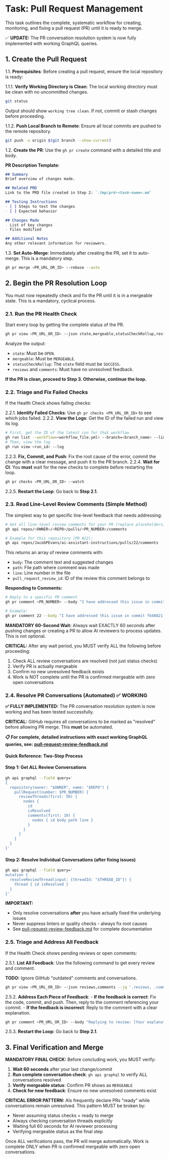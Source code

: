 # Task: Pull Request Management

<!-- markdownlint-disable-file MD013 -->

This task outlines the complete, systematic workflow for creating, monitoring, and fixing a pull request (PR) until it is ready to merge.

✅ **UPDATE:** The PR conversation resolution system is now fully implemented with working GraphQL queries.

## 1. Create the Pull Request

1.1. **Prerequisites**: Before creating a pull request, ensure the local repository is ready:

1.1.1. **Verify Working Directory is Clean**: The local working directory must be clean with no uncommitted changes.

```bash
git status
```

Output should show `working tree clean`. If not, commit or stash changes before proceeding.

1.1.2. **Push Local Branch to Remote**: Ensure all local commits are pushed to the remote repository.

```bash
git push -u origin $(git branch --show-current)
```

1.2. **Create the PR**: Use the `gh pr create` command with a detailed title and body.

**PR Description Template:**

```markdown
## Summary
Brief overview of changes made.

## Related PRD
Link to the PRD file created in Step 2: `.tmp/prd-<task-name>.md`

## Testing Instructions
- [ ] Steps to test the changes
- [ ] Expected behavior

## Changes Made
- List of key changes
- Files modified

## Additional Notes
Any other relevant information for reviewers.
```

1.3. **Set Auto-Merge**: Immediately after creating the PR, set it to auto-merge. This is a mandatory step.

```bash
gh pr merge <PR_URL_OR_ID> --rebase --auto
```

## 2. Begin the PR Resolution Loop

You must now repeatedly check and fix the PR until it is in a mergeable state. This is a mandatory, cyclical process.

### 2.1. Run the PR Health Check

Start every loop by getting the complete status of the PR.

```bash
gh pr view <PR_URL_OR_ID> --json state,mergeable,statusCheckRollup,reviews,comments
```

Analyze the output:

- `state`: Must be `OPEN`.
- `mergeable`: Must be `MERGEABLE`.
- `statusCheckRollup`: The `state` field must be `SUCCESS`.
- `reviews` and `comments`: Must have no unresolved feedback.

**If the PR is clean, proceed to Step 3. Otherwise, continue the loop.**

### 2.2. Triage and Fix Failed Checks

If the Health Check shows failing checks:

2.2.1. **Identify Failed Checks**: Use `gh pr checks <PR_URL_OR_ID>` to see which jobs failed.
2.2.2. **View the Logs**: Get the ID of the failed run and view its log.

```bash
# First, get the ID of the latest run for that workflow
gh run list --workflow=<workflow_file.yml> --branch=<branch_name> --limit=1
# Then, view the log
gh run view <run_id> --log
```

2.2.3. **Fix, Commit, and Push**: Fix the root cause of the error, commit the change with a clear message, and push it to the PR branch.
2.2.4. **Wait for CI**: You **must** wait for the new checks to complete before restarting the loop.

```bash
gh pr checks <PR_URL_OR_ID> --watch
```

2.2.5. **Restart the Loop**: Go back to **Step 2.1**.

### 2.3. Read Line-Level Review Comments (Simple Method)

The simplest way to get specific line-level feedback that needs addressing:

```bash
# Get all line-level review comments for your PR (replace placeholders)
gh api repos/<OWNER>/<REPO>/pulls/<PR_NUMBER>/comments

# Example for this repository (PR #22):
gh api repos/JacobPEvans/ai-assistant-instructions/pulls/22/comments
```

This returns an array of review comments with:

- `body`: The comment text and suggested changes
- `path`: File path where comment was made
- `line`: Line number in the file
- `pull_request_review_id`: ID of the review this comment belongs to

**Responding to Comments:**

```bash
# Reply to a specific PR comment
gh pr comment <PR_NUMBER> --body "I have addressed this issue in commit <COMMIT_HASH>."

# Example:
gh pr comment 22 --body "I have addressed this issue in commit f640821."
```

**MANDATORY 60-Second Wait:** Always wait EXACTLY 60 seconds after pushing changes or creating a PR to allow AI reviewers to process updates. This is not optional.

**CRITICAL:** After any wait period, you MUST verify ALL the following before proceeding:
1. Check ALL review conversations are resolved (not just status checks)
2. Verify PR is actually mergeable 
3. Confirm no new unresolved feedback exists
4. Work is NOT complete until the PR is confirmed mergeable with zero open conversations

### 2.4. Resolve PR Conversations (Automated) ✅ WORKING

**✅ FULLY IMPLEMENTED:** The PR conversation resolution system is now working and has been tested successfully.

**CRITICAL:** GitHub requires all conversations to be marked as "resolved" before allowing PR merge. This **must** be automated.

**📋 For complete, detailed instructions with exact working GraphQL queries, see:**
**[pull-request-review-feedback.md](pull-request-review-feedback.md)**

#### Quick Reference: Two-Step Process

#### Step 1: Get ALL Review Conversations

```bash
gh api graphql --field query='
{
  repository(owner: "$OWNER", name: "$REPO") {
    pullRequest(number: $PR_NUMBER) {
      reviewThreads(first: 50) {
        nodes {
          id
          isResolved
          comments(first: 10) {
            nodes { id body path line }
          }
        }
      }
    }
  }
}'
```

#### Step 2: Resolve Individual Conversations (after fixing issues)

```bash
gh api graphql --field query='
mutation {
  resolveReviewThread(input: {threadId: "$THREAD_ID"}) {
    thread { id isResolved }
  }
}'
```

**IMPORTANT:**

- Only resolve conversations **after** you have actually fixed the underlying issues
- Never suppress linters or quality checks - always fix root causes
- See [pull-request-review-feedback.md](pull-request-review-feedback.md) for complete documentation

### 2.5. Triage and Address All Feedback

If the Health Check shows pending reviews or open comments:

2.5.1. **List All Feedback**: Use the following command to get every review and comment.

**TODO:** Ignore GitHub "outdated" comments and conversations.

```bash
gh pr view <PR_URL_OR_ID> --json reviews,comments --jq '.reviews, .comments'
```

2.5.2. **Address Each Piece of Feedback**:
    - **If the feedback is correct**: Fix the code, commit, and push. Then, reply to the comment referencing your commit.
    - **If the feedback is incorrect**: Reply to the comment with a clear explanation.

```bash
gh pr comment <PR_URL_OR_ID> --body "Replying to review: [Your explanation here]"
```

2.5.3. **Restart the Loop**: Go back to **Step 2.1**.

## 3. Final Verification and Merge

**MANDATORY FINAL CHECK:** Before concluding work, you MUST verify:

1. **Wait 60 seconds** after your last change/commit
2. **Run complete conversation check**: `gh api graphql` to verify ALL conversations resolved
3. **Verify mergeable status**: Confirm PR shows as `MERGEABLE` 
4. **Check for new feedback**: Ensure no new unresolved comments exist

**CRITICAL ERROR PATTERN:** AIs frequently declare PRs "ready" while conversations remain unresolved. This pattern MUST be broken by:
- Never assuming status checks = ready to merge
- Always checking conversation threads explicitly  
- Waiting full 60 seconds for AI reviewer processing
- Verifying mergeable status as the final step

Once ALL verifications pass, the PR will merge automatically. Work is complete ONLY when PR is confirmed mergeable with zero open conversations.
